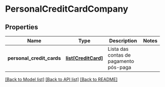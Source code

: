 # PersonalCreditCardCompany

## Properties
Name | Type | Description | Notes
------------ | ------------- | ------------- | -------------
**personal_credit_cards** | [**list[CreditCard]**](CreditCard.md) | Lista das contas de pagamento pós-paga | 

[[Back to Model list]](../README.md#documentation-for-models) [[Back to API list]](../README.md#documentation-for-api-endpoints) [[Back to README]](../README.md)

